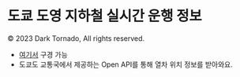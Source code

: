# 도쿄 도영 지하철 실시간 운행 정보
© 2023 Dark Tornado, All rights reserved.

- [여기서](https://darktornado.github.io/toei/) 구경 가능
- 도쿄도 교통국에서 제공하는 Open API를 통해 열차 위치 정보를 받아와요.
